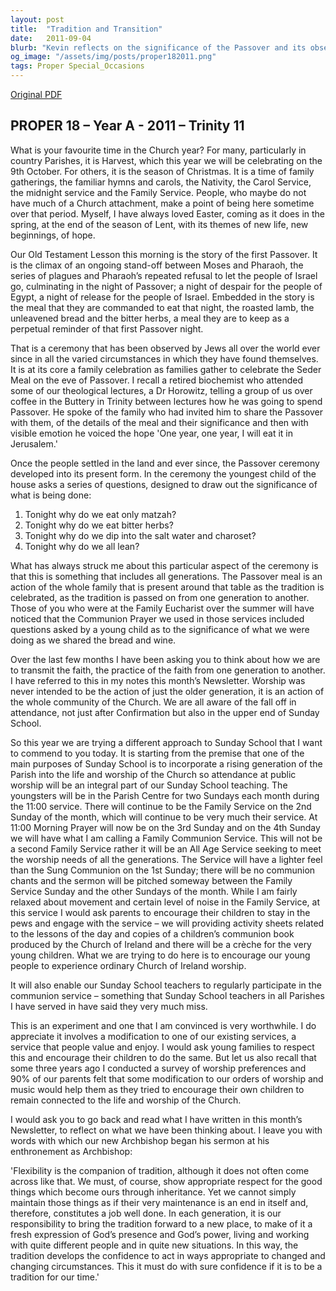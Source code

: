 ```yaml
---
layout: post
title:  "Tradition and Transition"
date:   2011-09-04
blurb: "Kevin reflects on the significance of the Passover and its observance through generations, emphasizing the importance of passing traditions and faith from one generation to another. He introduces a new approach to Sunday School aimed at integrating young parishioners into the life and worship of the Church, while also addressing the need for flexibility in maintaining traditions to ensure they remain relevant and meaningful in contemporary times."
og_image: "/assets/img/posts/proper182011.png"
tags: Proper Special_Occasions
---
```

[Original PDF](/assets/pdf/proper182011.pdf)    
## PROPER 18 – Year A - 2011 – Trinity 11

What is your favourite time in the Church year? For many, particularly in country Parishes, it is Harvest, which this year we will be celebrating on the 9th October. For others, it is the season of Christmas. It is a time of family gatherings, the familiar hymns and carols, the Nativity, the Carol Service, the midnight service and the Family Service. People, who maybe do not have much of a Church attachment, make a point of being here sometime over that period. Myself, I have always loved Easter, coming as it does in the spring, at the end of the season of Lent, with its themes of new life, new beginnings, of hope.

Our Old Testament Lesson this morning is the story of the first Passover. It is the climax of an ongoing stand-off between Moses and Pharaoh, the series of plagues and Pharaoh’s repeated refusal to let the people of Israel go, culminating in the night of Passover; a night of despair for the people of Egypt, a night of release for the people of Israel. Embedded in the story is the meal that they are commanded to eat that night, the roasted lamb, the unleavened bread and the bitter herbs, a meal they are to keep as a perpetual reminder of that first Passover night.

That is a ceremony that has been observed by Jews all over the world ever since in all the varied circumstances in which they have found themselves. It is at its core a family celebration as families gather to celebrate the Seder Meal on the eve of Passover. I recall a retired biochemist who attended some of our theological lectures, a Dr Horowitz, telling a group of us over coffee in the Buttery in Trinity between lectures how he was going to spend Passover. He spoke of the family who had invited him to share the Passover with them, of the details of the meal and their significance and then with visible emotion he voiced the hope 'One year, one year, I will eat it in Jerusalem.'

Once the people settled in the land and ever since, the Passover ceremony developed into its present form. In the ceremony the youngest child of the house asks a series of questions, designed to draw out the significance of what is being done:

1. Tonight why do we eat only matzah?
2. Tonight why do we eat bitter herbs?
3. Tonight why do we dip into the salt water and charoset?
4. Tonight why do we all lean?

What has always struck me about this particular aspect of the ceremony is that this is something that includes all generations. The Passover meal is an action of the whole family that is present around that table as the tradition is celebrated, as the tradition is passed on from one generation to another. Those of you who were at the Family Eucharist over the summer will have noticed that the Communion Prayer we used in those services included questions asked by a young child as to the significance of what we were doing as we shared the bread and wine.

Over the last few months I have been asking you to think about how we are to transmit the faith, the practice of the faith from one generation to another. I have referred to this in my notes this month’s Newsletter. Worship was never intended to be the action of just the older generation, it is an action of the whole community of the Church. We are all aware of the fall off in attendance, not just after Confirmation but also in the upper end of Sunday School.

So this year we are trying a different approach to Sunday School that I want to commend to you today. It is starting from the premise that one of the main purposes of Sunday School is to incorporate a rising generation of the Parish into the life and worship of the Church so attendance at public worship will be an integral part of our Sunday School teaching. The youngsters will be in the Parish Centre for two Sundays each month during the 11:00 service. There will continue to be the Family Service on the 2nd Sunday of the month, which will continue to be very much their service. At 11:00 Morning Prayer will now be on the 3rd Sunday and on the 4th Sunday we will have what I am calling a Family Communion Service. This will not be a second Family Service rather it will be an All Age Service seeking to meet the worship needs of all the generations. The Service will have a lighter feel than the Sung Communion on the 1st Sunday; there will be no communion chants and the sermon will be pitched someway between the Family Service Sunday and the other Sundays of the month. While I am fairly relaxed about movement and certain level of noise in the Family Service, at this service I would ask parents to encourage their children to stay in the pews and engage with the service – we will providing activity sheets related to the lessons of the day and copies of a children’s communion book produced by the Church of Ireland and there will be a crèche for the very young children. What we are trying to do here is to encourage our young people to experience ordinary Church of Ireland worship.

It will also enable our Sunday School teachers to regularly participate in the communion service – something that Sunday School teachers in all Parishes I have served in have said they very much miss.

This is an experiment and one that I am convinced is very worthwhile. I do appreciate it involves a modification to one of our existing services, a service that people value and enjoy. I would ask young families to respect this and encourage their children to do the same. But let us also recall that some three years ago I conducted a survey of worship preferences and 90% of our parents felt that some modification to our orders of worship and music would help them as they tried to encourage their own children to remain connected to the life and worship of the Church.

I would ask you to go back and read what I have written in this month’s Newsletter, to reflect on what we have been thinking about. I leave you with words with which our new Archbishop began his sermon at his enthronement as Archbishop:

'Flexibility is the companion of tradition, although it does not often come across like that. We must, of course, show appropriate respect for the good things which become ours through inheritance. Yet we cannot simply maintain those things as if their very maintenance is an end in itself and, therefore, constitutes a job well done. In each generation, it is our responsibility to bring the tradition forward to a new place, to make of it a fresh expression of God’s presence and God’s power, living and working with quite different people and in quite new situations. In this way, the tradition develops the confidence to act in ways appropriate to changed and changing circumstances. This it must do with sure confidence if it is to be a tradition for our time.'
